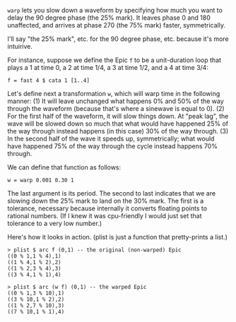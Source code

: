 `warp` lets you slow down a waveform by specifying how much you want to delay the 90 degree phase (the 25% mark). It leaves phase 0 and 180 unaffected, and arrives at phase 270 (the 75% mark) faster, symmetrically.

I'll say "the 25% mark", etc. for the 90 degree phase, etc. because it's more intuirive.

For instance, suppose we define the Epic `f` to be a unit-duration loop that plays a 1 at time 0, a 2 at time 1/4, a 3 at time 1/2, and a 4 at time 3/4:

    f = fast 4 $ cata 1 [1..4]

Let's define next a transformation `w`, which will warp time in the following manner: (1) It will leave unchanged what happens 0% and 50% of the way through the waveform (because that's where a sinewave is equal to 0). (2) For the first half of the waveform, it will slow things down. At "peak lag", the wave will be slowed down so much that what would have happened 25% of the way through instead happens (in this case) 30% of the way through. (3) In the second half of the wave it speeds up, symmetrically; what would have happened 75% of the way through the cycle instead happens 70% through.

We can define that function as follows:

    w = warp 0.001 0.30 1

The last argument is its period. The second to last indicates that we are slowing down the 25% mark to land on the 30% mark. The first is a tolerance, necessary because internally it converts floating points to rational numbers. (If I knew it was cpu-friendly I would just set that tolerance to a very low number.)

Here's how it looks in action. (plist is just a function that pretty-prints a list.)

    > plist $ arc f (0,1) -- the original (non-warped) Epic
    ((0 % 1,1 % 4),1)
    ((1 % 4,1 % 2),2)
    ((1 % 2,3 % 4),3)
    ((3 % 4,1 % 1),4)

    > plist $ arc (w f) (0,1) -- the warped Epic
    ((0 % 1,3 % 10),1)
    ((3 % 10,1 % 2),2)
    ((1 % 2,7 % 10),3)
    ((7 % 10,1 % 1),4)
